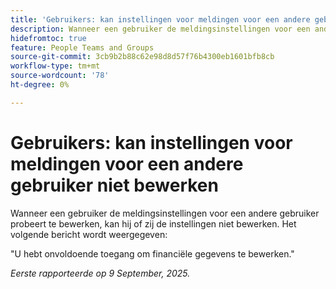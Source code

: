 ```yaml
---
title: 'Gebruikers: kan instellingen voor meldingen voor een andere gebruiker niet bewerken'
description: Wanneer een gebruiker de meldingsinstellingen voor een andere gebruiker probeert te bewerken, kan hij of zij de instellingen niet bewerken. Er wordt een foutbericht weergegeven.
hidefromtoc: true
feature: People Teams and Groups
source-git-commit: 3cb9b2b88c62e98d8d57f76b4300eb1601bfb8cb
workflow-type: tm+mt
source-wordcount: '78'
ht-degree: 0%

---
```



# Gebruikers: kan instellingen voor meldingen voor een andere gebruiker niet bewerken

Wanneer een gebruiker de meldingsinstellingen voor een andere gebruiker probeert te bewerken, kan hij of zij de instellingen niet bewerken. Het volgende bericht wordt weergegeven:

&quot;U hebt onvoldoende toegang om financiële gegevens te bewerken.&quot;

_Eerste rapporteerde op 9 September, 2025._
